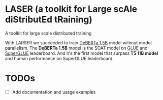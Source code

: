 # LASER (a toolkit for Large scAle diStributEd tRaining)
A toolkit for large scale distributed training

With LARSER we succeeded to train [DeBERTa 1.5B](https://github.com/microsoft/DeBERTa) model without model parallelism. The **DeBERTa 1.5B** model is the SOAT model on [GLUE](https://gluebenchmark.com/leaderboard) and [SuperGLUE](https://super.gluebenchmark.com/leaderboard) leaderboard. And it's the first model that surpass **T5 11B model** and human performance on SuperGLUE leaderboard. 

# TODOs
- [ ] Add documentation and usage examples

